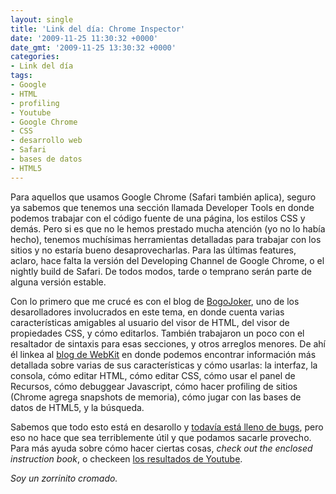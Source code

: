 ```yaml
---
layout: single
title: 'Link del día: Chrome Inspector'
date: '2009-11-25 11:30:32 +0000'
date_gmt: '2009-11-25 13:30:32 +0000'
categories:
- Link del día
tags:
- Google
- HTML
- profiling
- Youtube
- Google Chrome
- CSS
- desarrollo web
- Safari
- bases de datos
- HTML5
---
```


Para aquellos que usamos Google Chrome (Safari también aplica), seguro ya sabemos que tenemos una sección llamada Developer Tools en donde podemos trabajar con el código fuente de una página, los estilos CSS y demás. Pero si es que no le hemos prestado mucha atención (yo no lo había hecho), tenemos muchísimas herramientas detalladas para trabajar con los sitios y no estaría bueno desaprovecharlas. Para las últimas features, aclaro, hace falta la versión del Developing Channel de Google Chrome, o el nightly build de Safari. De todos modos, tarde o temprano serán parte de alguna versión estable.

Con lo primero que me crucé es con el blog de [BogoJoker](http://blog.bogojoker.com/2009/10/improving-the-web-inspector/), uno de los desarolladores involucrados en este tema, en donde cuenta varias características amigables al usuario del visor de HTML, del visor de propiedades CSS, y cómo editarlos. También trabajaron un poco con el resaltador de sintaxis para esas secciones, y otros arreglos menores. De ahí él linkea al [blog de WebKit](http://webkit.org/blog/197/web-inspector-redesign/) en donde podemos encontrar información más detallada sobre varias de sus características y cómo usarlas: la interfaz, la consola, cómo editar HTML, cómo editar CSS, cómo usar el panel de Recursos, cómo debuggear Javascript, cómo hacer profiling de sitios (Chrome agrega snapshots de memoria), cómo jugar con las bases de datos de HTML5, y la búsqueda.

Sabemos que todo esto está en desarollo y [todavía está lleno de bugs](http://code.google.com/p/chromium/issues/list?q=area%3DDevTools), pero eso no hace que sea terriblemente útil y que podamos sacarle provecho. Para más ayuda sobre cómo hacer ciertas cosas, _check out the enclosed instruction book_, o checkeen [los resultados de Youtube](http://www.youtube.com/results?search_query=chrome+developer+tools).

_Soy un zorrinito cromado._
